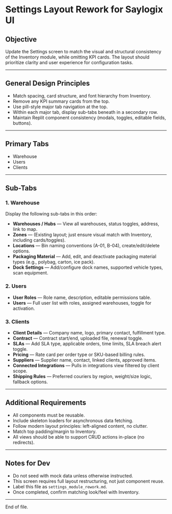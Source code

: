 # Settings Layout Rework for Saylogix UI

## Objective
Update the Settings screen to match the visual and structural consistency of the Inventory module, while omitting KPI cards. The layout should prioritize clarity and user experience for configuration tasks.

---

## General Design Principles
- Match spacing, card structure, and font hierarchy from Inventory.
- Remove any KPI summary cards from the top.
- Use pill-style major tab navigation at the top.
- Within each major tab, display sub-tabs beneath in a secondary row.
- Maintain Replit component consistency (modals, toggles, editable fields, buttons).

---

## Primary Tabs
- Warehouse
- Users
- Clients

---

## Sub-Tabs
### 1. **Warehouse**
Display the following sub-tabs in this order:
- **Warehouses / Hubs** — View all warehouses, status toggles, address, link to map.
- **Zones** — (Existing layout; just ensure visual match with Inventory, including cards/toggles).
- **Locations** — Bin naming conventions (A-01, B-04), create/edit/delete options.
- **Packaging Material** — Add, edit, and deactivate packaging material types (e.g., polybag, carton, ice pack).
- **Dock Settings** — Add/configure dock names, supported vehicle types, scan equipment.

### 2. **Users**
- **User Roles** — Role name, description, editable permissions table.
- **Users** — Full user list with roles, assigned warehouses, toggle for activation.

### 3. **Clients**
- **Client Details** — Company name, logo, primary contact, fulfillment type.
- **Contract** — Contract start/end, uploaded file, renewal toggle.
- **SLAs** — Add SLA type, applicable orders, time limits, SLA breach alert toggle.
- **Pricing** — Rate card per order type or SKU-based billing rules.
- **Suppliers** — Supplier name, contact, linked clients, approved items.
- **Connected Integrations** — Pulls in integrations view filtered by client scope.
- **Shipping Rules** — Preferred couriers by region, weight/size logic, fallback options.

---

## Additional Requirements
- All components must be reusable.
- Include skeleton loaders for asynchronous data fetching.
- Follow modern layout principles: left-aligned content, no clutter.
- Match top padding/margin to Inventory.
- All views should be able to support CRUD actions in-place (no redirects).

---

## Notes for Dev
- Do not seed with mock data unless otherwise instructed.
- This screen requires full layout restructuring, not just component reuse.
- Label this file as `settings_module_rework.md`.
- Once completed, confirm matching look/feel with Inventory.

---

End of file.

